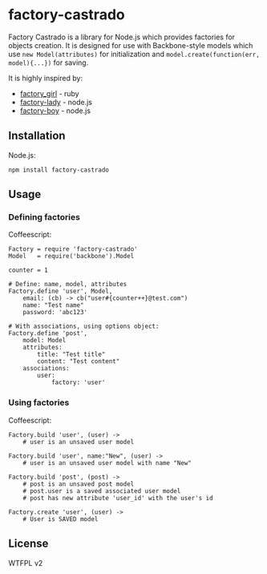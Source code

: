 # factory-castrado

Factory Castrado is a library for Node.js which provides factories for objects creation. It is designed for use with Backbone-style models which use ```new Model(attributes)``` for initialization and ```model.create(function(err, model){...})``` for saving.  
  
It is highly inspired by:
- [factory_girl](https://github.com/thoughtbot/factory_girl) - ruby
- [factory-lady](https://github.com/petejkim/factory-lady) - node.js
- [factory-boy](https://github.com/kbackowski/factory-boy) - node.js

## Installation

Node.js:

```
npm install factory-castrado
```

## Usage

### Defining factories
Coffeescript:
```
Factory	= require 'factory-castrado'
Model	= require('backbone').Model

counter = 1

# Define: name, model, attributes
Factory.define 'user', Model, 
	email: (cb) -> cb("user#{counter++}@test.com")
	name: "Test name"
	password: 'abc123'

# With associations, using options object:
Factory.define 'post',
	model: Model
	attributes:
		title: "Test title"
		content: "Test content"
	associations:
		user:
			factory: 'user'

```

### Using factories
Coffeescript:
```
Factory.build 'user', (user) ->
	# user is an unsaved user model

Factory.build 'user', name:"New", (user) ->
	# user is an unsaved user model with name "New"

Factory.build 'post', (post) ->
	# post is an unsaved post model
	# post.user is a saved associated user model
	# post has new attribute 'user_id' with the user's id

Factory.create 'user', (user) -> 
	# User is SAVED model

```


## License

WTFPL v2